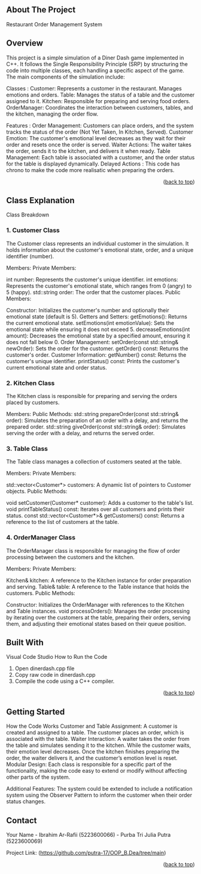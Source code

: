 <!-- ABOUT THE PROJECT -->
## About The Project
Restaurant Order Management System

## Overview
This project is a simple simulation of a Diner Dash game implemented in C++. It follows the Single Responsibility Principle (SRP) by structuring the code into multiple classes, each handling a specific aspect of the game. The main components of the simulation include:

Classes :
Customer: Represents a customer in the restaurant. Manages emotions and orders.
Table: Manages the status of a table and the customer assigned to it.
Kitchen: Responsible for preparing and serving food orders.
OrderManager: Coordinates the interaction between customers, tables, and the kitchen, managing the order flow.

Features :
Order Management: Customers can place orders, and the system tracks the status of the order (Not Yet Taken, In Kitchen, Served).
Customer Emotion: The customer's emotional level decreases as they wait for their order and resets once the order is served.
Waiter Actions: The waiter takes the order, sends it to the kitchen, and delivers it when ready.
Table Management: Each table is associated with a customer, and the order status for the table is displayed dynamically.
Delayed Actions : This code has chrono to make the code more realisatic when preparing the orders.


<p align="right">(<a href="#readme-top">back to top</a>)</p>

## Class Explanation
Class Breakdown

### 1. Customer Class
The Customer class represents an individual customer in the simulation. It holds information about the customer's emotional state, order, and a unique identifier (number).

Members:
Private Members:

int number: Represents the customer's unique identifier.
int emotions: Represents the customer's emotional state, which ranges from 0 (angry) to 5 (happy).
std::string order: The order that the customer places.
Public Members:

Constructor: Initializes the customer's number and optionally their emotional state (default is 5).
Getters and Setters:
getEmotions(): Returns the current emotional state.
setEmotions(int emotionValue): Sets the emotional state while ensuring it does not exceed 5.
decreaseEmotions(int amount): Decreases the emotional state by a specified amount, ensuring it does not fall below 0.
Order Management:
setOrder(const std::string& newOrder): Sets the order for the customer.
getOrder() const: Returns the customer's order.
Customer Information:
getNumber() const: Returns the customer's unique identifier.
printStatus() const: Prints the customer's current emotional state and order status.

### 2. Kitchen Class
The Kitchen class is responsible for preparing and serving the orders placed by customers.

Members:
Public Methods:
std::string prepareOrder(const std::string& order): Simulates the preparation of an order with a delay, and returns the prepared order.
std::string giveOrder(const std::string& order): Simulates serving the order with a delay, and returns the served order.

### 3. Table Class
The Table class manages a collection of customers seated at the table.

Members:
Private Members:

std::vector<Customer*> customers: A dynamic list of pointers to Customer objects.
Public Methods:

void setCustomer(Customer* customer): Adds a customer to the table's list.
void printTableStatus() const: Iterates over all customers and prints their status.
const std::vector<Customer*>& getCustomers() const: Returns a reference to the list of customers at the table.

### 4. OrderManager Class
The OrderManager class is responsible for managing the flow of order processing between the customers and the kitchen.

Members:
Private Members:

Kitchen& kitchen: A reference to the Kitchen instance for order preparation and serving.
Table& table: A reference to the Table instance that holds the customers.
Public Methods:

Constructor: Initializes the OrderManager with references to the Kitchen and Table instances.
void processOrders(): Manages the order processing by iterating over the customers at the table, preparing their orders, serving them, and adjusting their emotional states based on their queue position.


## Built With

Visual Code Studio
How to Run the Code
1. Open dinerdash.cpp file
2. Copy raw code in dinerdash.cpp 
3. Compile the code using a C++ compiler.

<p align="right">(<a href="#readme-top">back to top</a>)</p>


## Getting Started

How the Code Works
Customer and Table Assignment: A customer is created and assigned to a table. The customer places an order, which is associated with the table.
Waiter Interaction: A waiter takes the order from the table and simulates sending it to the kitchen. While the customer waits, their emotion level decreases. Once the kitchen finishes preparing the order, the waiter delivers it, and the customer’s emotion level is reset.
Modular Design: Each class is responsible for a specific part of the functionality, making the code easy to extend or modify without affecting other parts of the system.

Additional Features: The system could be extended to include a notification system using the Observer Pattern to inform the customer when their order status changes.

## Contact
  
Your Name - Ibrahim Ar-Rafii        (5223600066)
          - Purba Tri Julia Putra   (5223600069)

Project Link: (https://github.com/putra-17/OOP_B.Dea/tree/main)

<p align="right">(<a href="#readme-top">back to top</a>)</p>
